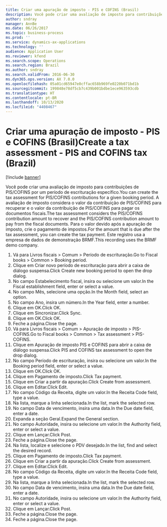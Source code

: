 ```yaml
---
title: Criar uma apuração de imposto - PIS e COFINS (Brasil)
description: Você pode criar uma avaliação de imposto para contribuições de PIS/COFINS por um período de escrituração específico.
author: sndray
manager: AnnBe
ms.date: 06/26/2017
ms.topic: business-process
ms.prod: ''
ms.service: dynamics-ax-applications
ms.technology: ''
audience: Application User
ms.reviewer: kfend
ms.search.scope: Operations
ms.search.region: Brazil
ms.author: sndray
ms.search.validFrom: 2016-06-30
ms.dyn365.ops.version: AX 7.0.0
ms.openlocfilehash: 05a01cd65947e0cffac658b969fe0220b071bd1b
ms.sourcegitcommit: 199848e78df5cb7c439b001bdbe1ece963593cdb
ms.translationtype: HT
ms.contentlocale: pt-BR
ms.lasthandoff: 10/13/2020
ms.locfileid: "4408467"
---
```

# <a name="create-a-tax-assessment---pis-and-cofins-tax-brazil"></a><span data-ttu-id="cda67-103">Criar uma apuração de imposto - PIS e COFINS (Brasil)</span><span class="sxs-lookup"><span data-stu-id="cda67-103">Create a tax assessment - PIS and COFINS tax (Brazil)</span></span>

[!include [banner](../../includes/banner.md)]

<span data-ttu-id="cda67-104">Você pode criar uma avaliação de imposto para contribuições de PIS/COFINS por um período de escrituração específico.</span><span class="sxs-lookup"><span data-stu-id="cda67-104">You can create the tax assessment for PIS/COFINS contributions for a given booking period.</span></span> <span data-ttu-id="cda67-105">A avaliação de imposto considera o valor da contribuição de PIS/COFINS para recuperar e o valor da contribuição de PIS/COFINS para pagar os documentos fiscais.</span><span class="sxs-lookup"><span data-stu-id="cda67-105">The tax assessment considers the PIS/COFINS contribution amount to recover and the PIS/COFINS contribution amount to pay from the fiscal documents.</span></span> <span data-ttu-id="cda67-106">Para o valor devido após a apuração de imposto, crie o pagamento de impostos.</span><span class="sxs-lookup"><span data-stu-id="cda67-106">For the  amount that is due after the tax assessment, you can create the tax payment.</span></span> <span data-ttu-id="cda67-107">Este registro usa a empresa de dados de demonstração BRMF.</span><span class="sxs-lookup"><span data-stu-id="cda67-107">This recording uses the BRMF demo company.</span></span>

1. <span data-ttu-id="cda67-108">Vá para Livros fiscais > Comum > Período de escrituração.</span><span class="sxs-lookup"><span data-stu-id="cda67-108">Go to Fiscal books > Common > Booking period.</span></span>
2. <span data-ttu-id="cda67-109">Clique em Criar novo período de escrituração para abrir a caixa de diálogo suspensa.</span><span class="sxs-lookup"><span data-stu-id="cda67-109">Click Create new booking period to open the drop dialog.</span></span>
3. <span data-ttu-id="cda67-110">No campo Estabelecimento fiscal, insira ou selecione um valor.</span><span class="sxs-lookup"><span data-stu-id="cda67-110">In the Fiscal establishment field, enter or select a value.</span></span>
4. <span data-ttu-id="cda67-111">No campo Mês, selecione uma opção.</span><span class="sxs-lookup"><span data-stu-id="cda67-111">In the Month field, select an option.</span></span>
5. <span data-ttu-id="cda67-112">No campo Ano, insira um número.</span><span class="sxs-lookup"><span data-stu-id="cda67-112">In the Year field, enter a number.</span></span>
6. <span data-ttu-id="cda67-113">Clique em OK.</span><span class="sxs-lookup"><span data-stu-id="cda67-113">Click OK.</span></span>
7. <span data-ttu-id="cda67-114">Clique em Sincronizar.</span><span class="sxs-lookup"><span data-stu-id="cda67-114">Click Sync.</span></span>
8. <span data-ttu-id="cda67-115">Clique em OK.</span><span class="sxs-lookup"><span data-stu-id="cda67-115">Click OK.</span></span>
9. <span data-ttu-id="cda67-116">Feche a página.</span><span class="sxs-lookup"><span data-stu-id="cda67-116">Close the page.</span></span>
10. <span data-ttu-id="cda67-117">Vá para Livros fiscais > Comum > Apuração de imposto > PIS-COFINS.</span><span class="sxs-lookup"><span data-stu-id="cda67-117">Go to Fiscal books > Common > Tax assessment > PIS-COFINS.</span></span>
11. <span data-ttu-id="cda67-118">Clique em Apuração de imposto PIS e COFINS para abrir a caixa de diálogo suspensa.</span><span class="sxs-lookup"><span data-stu-id="cda67-118">Click PIS and COFINS tax assessment to open the drop dialog.</span></span>
12. <span data-ttu-id="cda67-119">No campo Período de escrituração, insira ou selecione um valor.</span><span class="sxs-lookup"><span data-stu-id="cda67-119">In the Booking period field, enter or select a value.</span></span>
13. <span data-ttu-id="cda67-120">Clique em OK.</span><span class="sxs-lookup"><span data-stu-id="cda67-120">Click OK.</span></span>
14. <span data-ttu-id="cda67-121">Clique em Pagamento de imposto.</span><span class="sxs-lookup"><span data-stu-id="cda67-121">Click Tax payment.</span></span>
15. <span data-ttu-id="cda67-122">Clique em Criar a partir da apuração.</span><span class="sxs-lookup"><span data-stu-id="cda67-122">Click Create from assessment.</span></span>
16. <span data-ttu-id="cda67-123">Clique em Editar.</span><span class="sxs-lookup"><span data-stu-id="cda67-123">Click Edit.</span></span>
17. <span data-ttu-id="cda67-124">No campo Código da Receita, digite um valor.</span><span class="sxs-lookup"><span data-stu-id="cda67-124">In the Receita Code field, type a value.</span></span>
18. <span data-ttu-id="cda67-125">Na lista, marque a linha selecionada.</span><span class="sxs-lookup"><span data-stu-id="cda67-125">In the list, mark the selected row.</span></span>
19. <span data-ttu-id="cda67-126">No campo Data de vencimento, insira uma data.</span><span class="sxs-lookup"><span data-stu-id="cda67-126">In the Due date field, enter a date.</span></span>
20. <span data-ttu-id="cda67-127">Expanda a seção Geral.</span><span class="sxs-lookup"><span data-stu-id="cda67-127">Expand the General section.</span></span>
21. <span data-ttu-id="cda67-128">No campo Autoridade, insira ou selecione um valor.</span><span class="sxs-lookup"><span data-stu-id="cda67-128">In the Authority field, enter or select a value.</span></span>
22. <span data-ttu-id="cda67-129">Clique em Lançar.</span><span class="sxs-lookup"><span data-stu-id="cda67-129">Click Post.</span></span>
23. <span data-ttu-id="cda67-130">Feche a página.</span><span class="sxs-lookup"><span data-stu-id="cda67-130">Close the page.</span></span>
24. <span data-ttu-id="cda67-131">Na lista, localize e selecione o PDV desejado.</span><span class="sxs-lookup"><span data-stu-id="cda67-131">In the list, find and select the desired record.</span></span>
25. <span data-ttu-id="cda67-132">Clique em Pagamento de imposto.</span><span class="sxs-lookup"><span data-stu-id="cda67-132">Click Tax payment.</span></span>
26. <span data-ttu-id="cda67-133">Clique em Criar a partir da apuração.</span><span class="sxs-lookup"><span data-stu-id="cda67-133">Click Create from assessment.</span></span>
27. <span data-ttu-id="cda67-134">Clique em Editar.</span><span class="sxs-lookup"><span data-stu-id="cda67-134">Click Edit.</span></span>
28. <span data-ttu-id="cda67-135">No campo Código da Receita, digite um valor.</span><span class="sxs-lookup"><span data-stu-id="cda67-135">In the Receita Code field, type a value.</span></span>
29. <span data-ttu-id="cda67-136">Na lista, marque a linha selecionada.</span><span class="sxs-lookup"><span data-stu-id="cda67-136">In the list, mark the selected row.</span></span>
30. <span data-ttu-id="cda67-137">No campo Data de vencimento, insira uma data.</span><span class="sxs-lookup"><span data-stu-id="cda67-137">In the Due date field, enter a date.</span></span>
31. <span data-ttu-id="cda67-138">No campo Autoridade, insira ou selecione um valor.</span><span class="sxs-lookup"><span data-stu-id="cda67-138">In the Authority field, enter or select a value.</span></span>
32. <span data-ttu-id="cda67-139">Clique em Lançar.</span><span class="sxs-lookup"><span data-stu-id="cda67-139">Click Post.</span></span>
33. <span data-ttu-id="cda67-140">Feche a página.</span><span class="sxs-lookup"><span data-stu-id="cda67-140">Close the page.</span></span>
34. <span data-ttu-id="cda67-141">Feche a página.</span><span class="sxs-lookup"><span data-stu-id="cda67-141">Close the page.</span></span>

